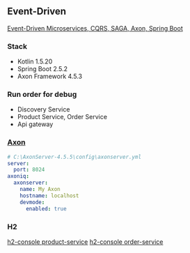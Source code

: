 ## Event-Driven

[Event-Driven Microservices, CQRS, SAGA, Axon, Spring Boot](https://www.udemy.com/course/spring-boot-microservices-cqrs-saga-axon-framework/)

### Stack

- Kotlin 1.5.20
- Spring Boot 2.5.2
- Axon Framework 4.5.3

### Run order for debug

- Discovery Service
- Product Service, Order Service
- Api gateway

### [Axon](https://axoniq.io)

```yml
# C:\AxonServer-4.5.5\config\axonserver.yml
server:
  port: 8024
axoniq:
  axonserver:
    name: My Axon
    hostname: localhost
    devmode:
      enabled: true
```

### H2

[h2-console product-service](http://localhost:8082/product-service/h2-console)
[h2-console order-service](http://localhost:8082/order-service/h2-console)
